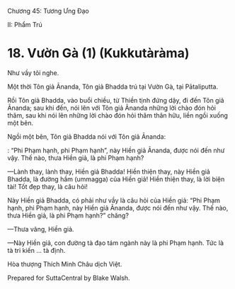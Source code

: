  

Chương 45: Tương Ưng Ðạo

II: Phẩm Trú

# 18\. Vườn Gà (1) (Kukkutàràma)

Như vầy tôi nghe.

Một thời Tôn giả Ānanda, Tôn giả Bhadda trú tại Vườn Gà, tại Pātaliputta.

Rồi Tôn giả Bhadda, vào buổi chiều, từ Thiền tịnh đứng dậy, đi đến Tôn giả Ānanda; sau khi đến, nói lên với Tôn giả Ānanda những lời chào đón hỏi thăm, sau khi nói lên những lời chào đón hỏi thăm thân hữu, liền ngồi xuống một bên.

Ngồi một bên, Tôn giả Bhadda nói với Tôn giả Ānanda:

: “Phi Phạm hạnh, phi Phạm hạnh”, này Hiền giả Ānanda, được nói đến như vậy. Thế nào, thưa Hiền giả, là phi Phạm hạnh?

—Lành thay, lành thay, Hiền giả Bhadda! Hiền thiện thay, này Hiền giả Bhadda, là đường hầm (ummagga) của Hiền giả! Hiền thiện thay, là lời biện tài! Tốt đẹp thay, là câu hỏi!

Này Hiền giả Bhadda, có phải như vầy là câu hỏi của Hiền giả: “Phi Phạm hạnh, phi Phạm hạnh, này Hiền giả Ānanda, được nói đến như vậy. Thế nào, thưa Hiền giả, là phi Phạm hạnh?” chăng?

—Thưa vâng, Hiền giả.

—Này Hiền giả, con đường tà đạo tám ngành này là phi Phạm hạnh. Tức là tà tri kiến … tà định.

Hòa thượng Thích Minh Châu dịch Việt.

Prepared for SuttaCentral by Blake Walsh.